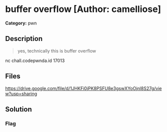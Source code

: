 # buffer overflow [Author: camelliose]

**Category:** pwn
## Description
>yes, technically this is buffer overflow

nc chall.codepwnda.id 17013

## Files

https://drive.google.com/file/d/1JHKFi0jPK8PSFU8e3gswXYoOjnl8S27g/view?usp=sharing

## Solution

### Flag

